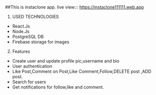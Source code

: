 ##This is instaclone app.
live view:::
https://instaclone111111.web.app


1. USED TECHNOLOGIES
* React.Js
* Node.Js
* PostgreSQL DB
* Firebase storage for images

2. Features
* Create user and update profile pic,username and bio
* User authentication
* Like Post,Comment on Post,Like Comment,Follow,DELETE post ,ADD post.
* Search for users
* Get notifications for follow,like and comment.
 
